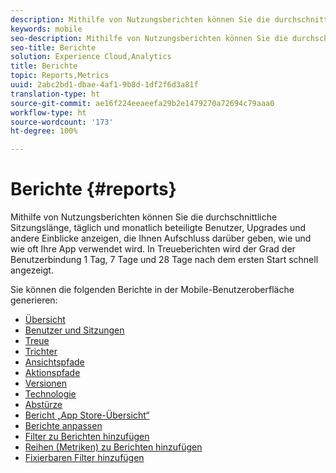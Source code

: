 ```yaml
---
description: Mithilfe von Nutzungsberichten können Sie die durchschnittliche Sitzungslänge, täglich und monatlich beteiligte Benutzer, Upgrades und andere Einblicke anzeigen, die Ihnen Aufschluss darüber geben, wie und wie oft Ihre App verwendet wird. In Treueberichten wird der Grad der Benutzerbindung 1 Tag, 7 Tage und 28 Tage nach dem ersten Start schnell angezeigt.
keywords: mobile
seo-description: Mithilfe von Nutzungsberichten können Sie die durchschnittliche Sitzungslänge, täglich und monatlich beteiligte Benutzer, Upgrades und andere Einblicke anzeigen, die Ihnen Aufschluss darüber geben, wie und wie oft Ihre App verwendet wird. In Treueberichten wird der Grad der Benutzerbindung 1 Tag, 7 Tage und 28 Tage nach dem ersten Start schnell angezeigt.
seo-title: Berichte
solution: Experience Cloud,Analytics
title: Berichte
topic: Reports,Metrics
uuid: 2abc2bd1-dbae-4af1-9b8d-1df2f6d3a81f
translation-type: ht
source-git-commit: ae16f224eeaeefa29b2e1479270a72694c79aaa0
workflow-type: ht
source-wordcount: '173'
ht-degree: 100%

---
```



# Berichte {#reports}

Mithilfe von Nutzungsberichten können Sie die durchschnittliche Sitzungslänge, täglich und monatlich beteiligte Benutzer, Upgrades und andere Einblicke anzeigen, die Ihnen Aufschluss darüber geben, wie und wie oft Ihre App verwendet wird. In Treueberichten wird der Grad der Benutzerbindung 1 Tag, 7 Tage und 28 Tage nach dem ersten Start schnell angezeigt.

Sie können die folgenden Berichte in der Mobile-Benutzeroberfläche generieren:

* [Übersicht](/help/using/usage/usage-overview.md)
* [Benutzer und Sitzungen](/help/using/usage/users-sessions.md)
* [Treue](/help/using/usage/reports-retention.md)
* [Trichter](/help/using/usage/reports-funnel.md)
* [Ansichtspfade](/help/using/usage/reports-view-paths.md)
* [Aktionspfade](/help/using/usage/reports-action-paths.md)
* [Versionen](/help/using/usage/c-reports-versions.md)
* [Technologie](/help/using/usage/reports-technology.md)
* [Abstürze](/help/using/usage/c-crashes.md)
* [Bericht „App Store-Übersicht“](/help/using/usage/c-app-store-store-performance.md)
* [Berichte anpassen](/help/using/usage/reports-customize/reports-customize.md)
* [Filter zu Berichten hinzufügen](/help/using/usage/reports-customize/t-reports-customize.md)
* [Reihen (Metriken) zu Berichten hinzufügen](/help/using/usage/reports-customize/t-reports-series.md)
* [Fixierbaren Filter hinzufügen](/help/using/usage/reports-customize/t-sticky-filter.md)
